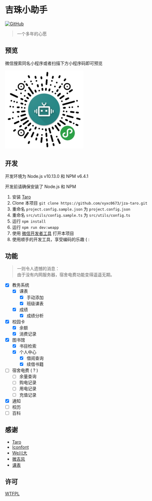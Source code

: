 # 吉珠小助手

[![GitHub](https://img.shields.io/badge/license-WTFPL-blue.svg?style=flat-square)](https://zh.wikipedia.org/wiki/WTFPL)


> 一个多年的心愿

## 预览
微信搜索同名小程序或者扫描下方小程序码即可预览

![小程序二维码](/images/qrcode.jpg)

## 开发

开发环境为 Node.js v10.13.0 和 NPM v6.4.1

开发前请确保安装了 Node.js 和 NPM

1. 安装 [Taro](https://taro.js.org/)
2. Clone 本项目 `git clone https://github.com/xyxc0673/jza-taro.git`
3. 重命名 `project.config.sample.json` 为 `project.config.json`
4. 重命名 `src/utils/config.sample.ts` 为 `src/utils/config.ts`
5. 运行 `npm install`
6. 运行 `npm run dev:weapp`
7. 使用 [微信开发者工具](https://developers.weixin.qq.com/miniprogram/dev/devtools/download.html) 打开本项目
8. 使用顺手的开发工具，享受编码的乐趣 ( :

## 功能
> 一则令人遗憾的消息：  
> 由于没有内网服务器，宿舍电费功能变得遥遥无期。

- [x] 教务系统
  - [x] 课表
    - [x] 手动添加
    - [x] 班级课表
  - [x] 成绩
    - [x] 成绩分析
- [x] 校园卡
  - [x] 余额
  - [x] 消费记录
- [x] 图书馆
  - [x] 书目检索
  - [x] 个人中心
    - [x] 借阅查询
    - [x] 续借书籍
- [ ] 宿舍电费 ( ? )
  - [ ] 余量查询
  - [ ] 购电记录
  - [ ] 用电记录
  - [ ] 充值记录
- [x] 通知
- [ ] 校历
- [ ] 百科

## 感谢

- [Taro](https://taro.js.org/)
- [Iconfont](http://www.iconfont.cn/)
- [We川大](https://github.com/mohuishou/scuplus-wechat)
- [微吉风](https://github.com/choyri/WeGifun)
- [课表](http://kb.mayuko.cn/)

## 许可
[WTFPL](https://zh.wikipedia.org/wiki/WTFPL)